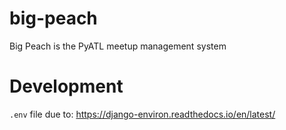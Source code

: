 # big-peach
Big Peach is the PyATL meetup management system



# Development

`.env` file due to: https://django-environ.readthedocs.io/en/latest/

